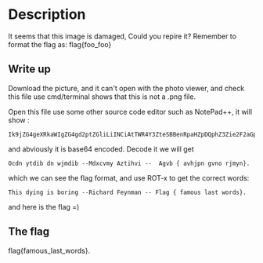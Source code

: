 # Description

It seems that this image is damaged, Could you repire it? Remember to format the flag as: flag{foo_foo}


## Write up
Download the picture, and it can't open with the photo viewer, and check this file use cmd/terminal shows that this is not a .png file.

Open this file use some other source code editor such as NotePad++, it will show :
````
Ik9jZG4geXRkaWIgZG4gd2ptZGliLiINCiAtTWR4Y3ZteSBBenRpaHZpDQphZ3Zie2F2aGpwbl9ndm5vX3JqbXlufQ==
````
and abviously it is base64 encoded. Decode it we will get 
````
Ocdn ytdib dn wjmdib --Mdxcvmy Aztihvi --  Agvb { avhjpn gvno rjmyn}.
````
which we can see the flag format, and use ROT-x to get the correct words:

````
This dying is boring --Richard Feynman -- Flag { famous last words}.
````
and here is the flag =) 



## The flag

flag{famous_last_words}.
